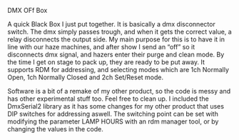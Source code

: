 DMX OFf Box

A quick Black Box I just put together.
It is basically a dmx disconnector switch. 
The dmx simply passes trough, and when it gets the correct value, a relay disconnects the output side. 
My main purpose for this is to have it in line with our haze machines, and after show I send an “off” so it disconnects dmx signal, and hazers enter their purge and clean mode. 
By the time I get on stage to pack up, they are ready to be put away. 
It supports RDM for addressing, and selecting modes which are 1ch Normally Open, 1ch Normally Closed and 2ch Set/Reset mode.

Software is a bit of a remake of my other product, so the code is messy and has other experimental stuff too. Feel free to clean up.
I included the DmxSerial2 library as it has some changes for my other product that uses DIP switches for addressing aswell.
The switching point can be set with modifying the parameter LAMP HOURS with an rdm manager tool, or by changing the values in the code.